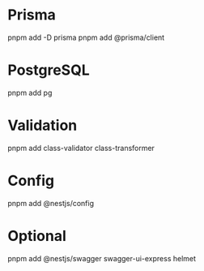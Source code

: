 # Prisma
pnpm add -D prisma
pnpm add @prisma/client

# PostgreSQL
pnpm add pg

# Validation
pnpm add class-validator class-transformer

# Config
pnpm add @nestjs/config

# Optional
pnpm add @nestjs/swagger swagger-ui-express helmet